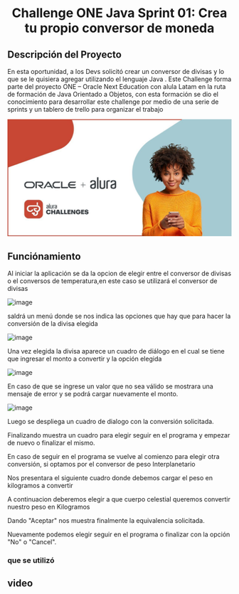 <h1 align="center"> Challenge ONE Java Sprint 01: Crea tu propio conversor de moneda </h1>

 

## Descripción del Proyecto
En esta oportunidad, a los Devs  solicitó crear un conversor de divisas  y lo que se le quisiera agregar  utilizando el lenguaje Java .
Este Challenge  forma parte del proyecto ONE – Oracle Next Education con alula Latam en la ruta de formación de  Java Orientado a Objetos, con esta formación se dio el conocimiento para desarrollar  este challenge por medio de  una serie de sprints y  un tablero de trello para organizar el trabajo

![Challenge Oracle Next Education + Alura Banner](https://raw.githubusercontent.com/EduardoUT/ConversorMoneda-ONE-Alura_Challenge/master/src/Imagenes/challengeImage.jpg)

## Funciónamiento 
Al iniciar la aplicación se da  la opcion de elegir entre el conversor de divisas o el conversos de temperatura,en este caso se utilizará el conversor de divisas

![image](https://user-images.githubusercontent.com/94869227/175188690-e65e0a38-4fa9-4a98-8bb3-7919e2823427.png)

saldrá un menú donde se  nos indica las  opciones que hay que para hacer la  conversión de la divisa elegida

![image](https://user-images.githubusercontent.com/94869227/175188940-497978f1-6838-47ec-b2a0-eeeb6aee6a50.png)

Una vez elegida la divisa aparece un cuadro de diálogo en el cual se tiene que ingresar  el monto a convertir y la opción elegida 

![image](https://user-images.githubusercontent.com/94869227/175193479-c2206550-4208-4d4d-9d8a-9243ee4cfab5.png)

En caso de que se ingrese un valor que  no sea válido se mostrara una mensaje de error y se podrá cargar nuevamente el monto.

![image](https://user-images.githubusercontent.com/94869227/175193624-376fef80-340c-44a1-bc60-e6c9a4bfc548.png)


Luego se despliega un cuadro de dialogo con la conversión solicitada.

Finalizando muestra un cuadro para elegir seguir en el programa y empezar de nuevo o finalizar el mismo.

En caso de seguir en el programa se vuelve al comienzo para elegir otra conversión, si optamos por el conversor de peso Interplanetario

Nos presentara el siguiente cuadro donde debemos cargar el peso en kilogramos a convertir

A continuacion deberemos elegir a que cuerpo celestial queremos convertir nuestro peso en Kilogramos

Dando "Aceptar" nos muestra finalmente la equivalencia solicitada.

Nuevamente podemos elegir seguir en el programa o finalizar con la opción "No" o "Cancel".


### que se utilizó

## video






